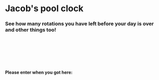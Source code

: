 <h1>Jacob's pool clock </h1>
<h3>See how many rotations you have left before your day is over and other things too!</h3>
<br><br><br><br><br>
<h4> Please enter when you got here: </h4>
<script src="myscripts.js"></script>
